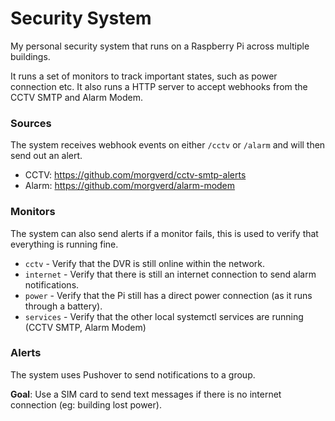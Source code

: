 # Security System

My personal security system that runs on a Raspberry Pi across multiple buildings.

It runs a set of monitors to track important states, such as power connection etc.
It also runs a HTTP server to accept webhooks from the CCTV SMTP and Alarm Modem.

### Sources

The system receives webhook events on either `/cctv` or `/alarm` and will then send out an alert.

- CCTV: https://github.com/morgverd/cctv-smtp-alerts
- Alarm: https://github.com/morgverd/alarm-modem

### Monitors

The system can also send alerts if a monitor fails, this is used to verify that everything is running fine.

- `cctv` - Verify that the DVR is still online within the network.
- `internet` - Verify that there is still an internet connection to send alarm notifications.
- `power` - Verify that the Pi still has a direct power connection (as it runs through a battery).
- `services` - Verify that the other local systemctl services are running (CCTV SMTP, Alarm Modem)

### Alerts

The system uses Pushover to send notifications to a group.

**Goal**: Use a SIM card to send text messages if there is no internet connection (eg: building lost power).